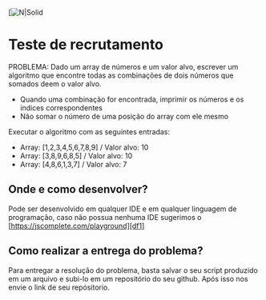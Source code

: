 [![N|Solid](https://aberto.com.br/wp-content/uploads/2018/01/aberto_logo_branco.png)
# Teste de recrutamento

PROBLEMA:
Dado um array de números e um valor alvo, escrever um algoritmo que encontre todas as combinações de dois números que somados deem o valor alvo.

- Quando uma combinação for encontrada, imprimir os números e os índices correspondentes
- Não somar o número de uma posição do array com ele mesmo

Executar o algoritmo com as seguintes entradas:

- Array: [1,2,3,4,5,6,7,8,9] / Valor alvo: 10
- Array: [3,8,9,6,8,5] / Valor alvo: 10
- Array: [4,8,6,1,3,7] / Valor alvo: 7

## Onde e como desenvolver? 
Pode ser desenvolvido em qualquer IDE e em qualquer linguagem de programação, caso não possua nenhuma IDE sugerimos o [https://jscomplete.com/playground][df1]

## Como realizar a entrega do problema? 

Para entregar a resolução do problema, basta salvar o seu script produzido em um arquivo e subi-lo em um repositório do seu github. Após isso nos envie o link de seu repósitorio. 
